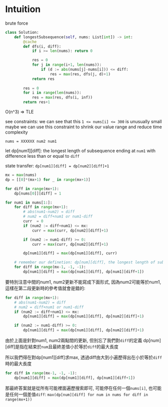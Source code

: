 # Intuition

brute force

```py
class Solution:
    def longestSubsequence(self, nums: List[int]) -> int:
        @cache
        def dfs(i, diff):
            if i >= len(nums): return 0

            res = 0
            for j in range(i+1, len(nums)):
                if (d := abs(nums[j]-nums[i])) <= diff:
                    res = max(res, dfs(j, d)+1)
            return res
        
        res = 0
        for i in range(len(nums)):
            res = max(res, dfs(i, inf))
        return res+1
```

O(n^3) => TLE

see constraints: we can see that this `1 <= nums[i] <= 300` is unusually small
maybe we can use this constraint to shrink our value range and reduce time complexity

```
nums = XXXXXX num2 num1
```

let dp[num1][diff]: the longest length of subsequence ending at `num1` with difference less than or equal to `diff`

state transfer: `dp[num1][diff] = dp[num2][diff]+1`

```py
mx = max(nums)
dp = [[0]*(mx+1) for _ in range(mx+1)]

for diff in range(mx+1):
    dp[nums[0]][diff] = 1

for num1 in nums[1:]:
    for diff in range(mx+1):
        # abs(num1-num2) = diff
        # num2 = diff+num1 or num1-diff
        curr  = 0
        if (num2 := diff+num1) <= mx:
            curr = max(curr, dp[num2][diff]+1)

        if (num2 := num1-diff) >= 0:
            curr = max(curr, dp[num2][diff]+1)

        dp[num1][diff] = max(dp[num1][diff], curr)

    # remember our definetion: dp[num][diff], the longest length of subseq. ending at num with diffrence **less than or equal to** `diff`
    for diff in range(mx-1, -1, -1):
        dp[num1][diff] = max(dp[num1][diff], dp[num1][diff+1])
```

要特別注意中間的num1, num2更新不能寫成下面形式, 因為num2可能等於num1, 這樣在第二段更新時的參考值就會是錯的:

```py
for diff in range(mx+1):
    # abs(num1-num2) = diff
    # num2 = diff+num1 or num1-diff
    if (num2 := diff+num1) <= mx:
        dp[num1][diff] = max(dp[num1][diff], dp[num2][diff]+1)

    if (num2 := num1-diff) >= 0:
        dp[num1][diff] = max(dp[num1][diff], dp[num2][diff]+1)
```

由於上面是針對num1, num2兩點間的更新, 但別忘了我們對`diff`的定義
dp[num][diff]是指在結束於`num`且最終差值小於等於`diff`的最大長度

所以我們得在對dp[num1][diff]求max, 透過diff由大到小遍歷得出在小於等於`diff`時的最大長度

```py
for diff in range(mx-1, -1, -1):
    dp[num1][diff] = max(dp[num1][diff], dp[num1][diff+1])
```

那最終答案就是從所有可能裡面遍歷搜索即可, 可能停在任何一個`nums[i]`, 也可能是任何一個差值`diff`: `max(dp[num][diff] for num in nums for diff in range(mx+1))`